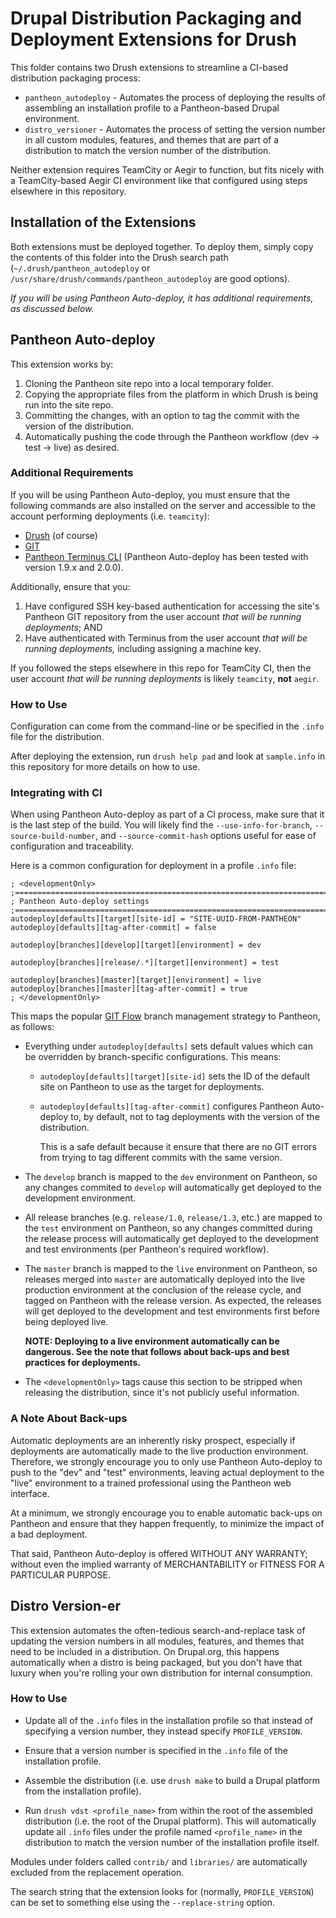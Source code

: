 # Drupal Distribution Packaging and Deployment Extensions for Drush
This folder contains two Drush extensions to streamline a CI-based distribution
packaging process:

- `pantheon_autodeploy` - Automates the process of deploying the results of
  assembling an installation profile to a Pantheon-based Drupal environment.
- `distro_versioner` - Automates the process of setting the version number in
  all custom modules, features, and themes that are part of a distribution to
  match the version number of the distribution.

Neither extension requires TeamCity or Aegir to function, but fits nicely with
a TeamCity-based Aegir CI environment like that configured using steps elsewhere
in this repository.

## Installation of the Extensions
Both extensions must be deployed together. To deploy them, simply copy the
contents of this folder into the Drush search path
(`~/.drush/pantheon_autodeploy` or
`/usr/share/drush/commands/pantheon_autodeploy` are good options).

_If you will be using Pantheon Auto-deploy, it has additional requirements, as
discussed below._

## Pantheon Auto-deploy
This extension works by:

1. Cloning the Pantheon site repo into a local temporary folder.
2. Copying the appropriate files from the platform in which Drush is being run
   into the site repo.
3. Committing the changes, with an option to tag the commit with the version of
   the distribution.
4. Automatically pushing the code through the Pantheon workflow
  (dev -> test -> live) as desired.

### Additional Requirements
If you will be using Pantheon Auto-deploy, you must ensure that the following
commands are also installed on the server and accessible to the account
performing deployments (i.e. `teamcity`):
- [Drush](http://www.drush.org/en/master/) (of course)
- [GIT](https://git-scm.com/)
- [Pantheon Terminus CLI](https://github.com/pantheon-systems/terminus)
  (Pantheon Auto-deploy has been tested with version 1.9.x and 2.0.0).

Additionally, ensure that you:
1. Have configured SSH key-based authentication for accessing the site's
   Pantheon GIT repository from the user account _that will be running
   deployments_; AND
2. Have authenticated with Terminus from the user account _that will be running
   deployments,_ including assigning a machine key.

If you followed the steps elsewhere in this repo for TeamCity CI, then
the user account _that will be running deployments_ is likely `teamcity`,
**not** `aegir`.

### How to Use
Configuration can come from the command-line or be specified in the `.info` file
for the distribution.

After deploying the extension, run `drush help pad` and look at `sample.info` in
this repository for more details on how to use.

### Integrating with CI
When using Pantheon Auto-deploy as part of a CI process, make sure that it is
the last step of the build. You will likely find the `--use-info-for-branch`,
`--source-build-number`, and `--source-commit-hash` options useful for ease
of configuration and traceability.

Here is a common configuration for deployment in a profile `.info` file:
```
; <developmentOnly>
;===============================================================================
; Pantheon Auto-deploy settings
;===============================================================================
autodeploy[defaults][target][site-id] = "SITE-UUID-FROM-PANTHEON"
autodeploy[defaults][tag-after-commit] = false

autodeploy[branches][develop][target][environment] = dev

autodeploy[branches][release/.*][target][environment] = test

autodeploy[branches][master][target][environment] = live
autodeploy[branches][master][tag-after-commit] = true
; </developmentOnly>
```

This maps the popular [GIT Flow](https://github.com/nvie/gitflow) branch
management strategy to Pantheon, as follows:
 - Everything under `autodeploy[defaults]` sets default values which can be
   overridden by branch-specific configurations. This means:
   - `autodeploy[defaults][target][site-id]` sets the ID of the default site
    on Pantheon to use as the target for deployments.

   - `autodeploy[defaults][tag-after-commit]` configures Pantheon Auto-deploy
     to, by default, not to tag deployments with the version of the
     distribution.

     This is a safe default because it ensure that there are no
     GIT errors from trying to tag different commits with the same version.

 - The `develop` branch is mapped to the `dev` environment on Pantheon, so
   any changes commited to `develop` will automatically get deployed to the
   development environment.

 - All release branches (e.g. `release/1.0`, `release/1.3`, etc.) are mapped
   to the `test` environment on Pantheon, so any changes committed during the
   release process will automatically get deployed to the development and test
   environments (per Pantheon's required workflow).

 - The `master` branch is mapped to the `live` environment on Pantheon, so
   releases merged into `master` are automatically deployed into the live
   production environment at the conclusion of the release cycle, and tagged
   on Pantheon with the release version. As expected, the releases will get
   deployed to the development and test environments first before being
   deployed live.

   **NOTE: Deploying to a live environment automatically can be dangerous.
   See the note that follows about back-ups and best practices for
   deployments.**

 - The `<developmentOnly>` tags cause this section to be stripped when
   releasing the distribution, since it's not publicly useful information.

### A Note About Back-ups
Automatic deployments are an inherently risky prospect, especially if
deployments are automatically made to the live production environment.
Therefore, we strongly encourage you to only use Pantheon Auto-deploy to push to
the "dev" and "test" environments, leaving actual deployment to the "live"
environment to a trained professional using the Pantheon web interface.

At a minimum, we strongly encourage you to enable automatic back-ups on
Pantheon and ensure that they happen frequently, to minimize the impact of a
bad deployment.

That said, Pantheon Auto-deploy is offered WITHOUT ANY WARRANTY; without even
the implied warranty of MERCHANTABILITY or FITNESS FOR A PARTICULAR PURPOSE.

## Distro Version-er
This extension automates the often-tedious search-and-replace task of updating
the version numbers in all modules, features, and themes that need to be
included in a distribution. On Drupal.org, this happens automatically when a
distro is being packaged, but you don't have that luxury when you're rolling
your own distribution for internal consumption.

### How to Use
- Update all of the `.info` files in the installation profile so that instead
  of specifying a version number, they instead specify `PROFILE_VERSION`.

- Ensure that a version number is specified in the `.info` file of the
  installation profile.

- Assemble the distribution (i.e. use `drush make` to build a Drupal platform
  from the installation profile).

- Run `drush vdst <profile_name>` from within the root of the assembled
  distribution (i.e. the root of the Drupal platform). This will automatically
  update all `.info` files under the profile named `<profile_name>` in the
  distribution to match the version number of the installation profile itself.

Modules under folders called `contrib/` and `libraries/` are automatically
excluded from the replacement operation.

The search string that the extension looks for (normally, `PROFILE_VERSION`) can
be set to something else using the `--replace-string` option.
